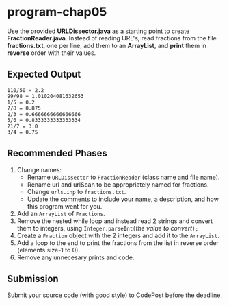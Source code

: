# program-chap05

Use the provided **URLDissector.java** as a starting point to create **FractionReader.java**. Instead of reading URL's, read fractions from the file  **fractions.txt**, one per line, add them to an **ArrayList**, and **print** them in **reverse** order with their values.

## Expected Output
```
110/50 = 2.2
99/98 = 1.010204081632653
1/5 = 0.2
7/8 = 0.875
2/3 = 0.6666666666666666
5/6 = 0.8333333333333334
21/7 = 3.0
3/4 = 0.75
```
## Recommended Phases
1. Change names:
   * Rename ```URLDissector``` to ```FractionReader``` (class name and file name).
   * Rename url and urlScan to be appropriately named for fractions.
   * Change ```urls.inp``` to ```fractions.txt```.
   * Update the comments to include your name, a description, and how this program went for you.
2. Add an ```ArrayList``` of ```Fractions```.
3. Remove the nested while loop and instead read 2 strings and convert them to integers, using ```Integer.parseInt(```*the value to convert*```);```
4. Create a ```Fraction``` object with the 2 integers and add it to the ```ArrayList```.
5. Add a loop to the end to print the fractions from the list in reverse order (elements size-1 to 0).
6. Remove any unnecesary prints and code.

## Submission
Submit your source code (with good style) to CodePost before the deadline.

